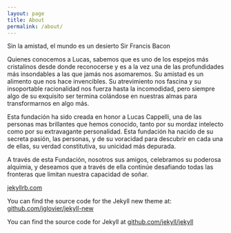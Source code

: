```yaml
---
layout: page
title: About
permalink: /about/
---
```


Sin la amistad, el mundo es un desierto
Sir Francis Bacon

Quienes conocemos a Lucas, sabemos que es uno de los espejos más cristalinos desde donde reconocerse y es a la vez una de las profundidades más insondables a las que jamás nos asomaremos. Su amistad es un alimento que nos hace invencibles. Su atrevimiento nos fascina y su insoportable racionalidad nos fuerza hasta la incomodidad, pero siempre algo de su exquisito ser termina colándose en nuestras almas para transformarnos en algo más.

Esta fundación ha sido creada en honor a Lucas Cappelli,  una de las personas mas brillantes que hemos conocido, tanto por su mordaz intelecto como por su extravagante personalidad. Esta fundación ha nacido de su secreta pasión, las personas, y de su voracidad para descubrir en cada una de ellas, su verdad constitutiva, su unicidad más depurada.

A través de esta Fundación, nosotros sus amigos, celebramos su poderosa alquimia, y deseamos que a través de ella continúe desafiando todas las fronteras que limitan nuestra capacidad de soñar.

 [jekyllrb.com](http://jekyllrb.com/)

You can find the source code for the Jekyll new theme at: [github.com/jglovier/jekyll-new](https://github.com/jglovier/jekyll-new)

You can find the source code for Jekyll at [github.com/jekyll/jekyll](https://github.com/jekyll/jekyll)

